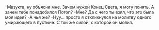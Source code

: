   -Мазукта, ну объясни мне. Зачем нужен Конец Света, я могу понять. А зачем тебе понадобился Потоп?
-Мне? Да с чего ты взял, что это была моя идея?
-А чья же?
-Нуу... просто я откликнулся на молитву одного умирающего в пустыне. С той же силой, с которой он молил.      